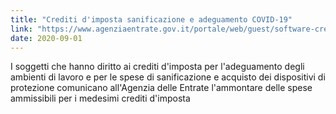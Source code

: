 ```yaml
---
title: "Crediti d'imposta sanificazione e adeguamento COVID-19"
link: "https://www.agenziaentrate.gov.it/portale/web/guest/software-crediti-d-imposta-sanificazione-e-adeguamento-covid-19"
date: 2020-09-01
---
```


I soggetti che hanno diritto ai crediti d'imposta per l'adeguamento degli ambienti di lavoro e per le spese di sanificazione e acquisto dei dispositivi di protezione comunicano all'Agenzia delle Entrate l'ammontare delle spese ammissibili per i medesimi crediti d'imposta